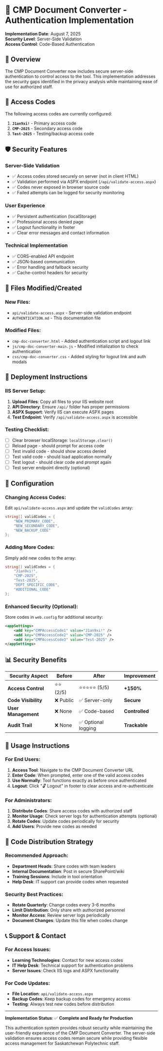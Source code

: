 # 🔐 CMP Document Converter - Authentication Implementation

**Implementation Date**: August 7, 2025  
**Security Level**: Server-Side Validation  
**Access Control**: Code-Based Authentication

## 🎯 Overview

The CMP Document Converter now includes secure server-side authentication to control access to the tool. This implementation addresses the security gaps identified in the privacy analysis while maintaining ease of use for authorized staff.

## 🔑 Access Codes

The following access codes are currently configured:

1. **`J1an9xi!`** - Primary access code
2. **`CMP-2025`** - Secondary access code  
3. **`Test-2025`** - Testing/backup access code

## 🛡️ Security Features

### **Server-Side Validation**
- ✅ Access codes stored securely on server (not in client HTML)
- ✅ Validation performed via ASPX endpoint (`/api/validate-access.aspx`)
- ✅ Codes never exposed in browser source code
- ✅ Failed attempts can be logged for security monitoring

### **User Experience**
- ✅ Persistent authentication (localStorage)
- ✅ Professional access denied page
- ✅ Logout functionality in footer
- ✅ Clear error messages and contact information

### **Technical Implementation**
- ✅ CORS-enabled API endpoint
- ✅ JSON-based communication
- ✅ Error handling and fallback security
- ✅ Cache-control headers for security

## 📁 Files Modified/Created

### **New Files:**
- `api/validate-access.aspx` - Server-side validation endpoint
- `AUTHENTICATION.md` - This documentation file

### **Modified Files:**
- `cmp-doc-converter.html` - Added authentication script and logout link
- `js/cmp-doc-converter-main.js` - Modified initialization to check authentication
- `css/cmp-doc-converter.css` - Added styling for logout link and auth modals

## 🚀 Deployment Instructions

### **IIS Server Setup:**
1. **Upload Files**: Copy all files to your IIS website root
2. **API Directory**: Ensure `/api/` folder has proper permissions
3. **ASPX Support**: Verify IIS can execute ASPX pages
4. **Test Endpoint**: Verify `/api/validate-access.aspx` is accessible

### **Testing Checklist:**
- [ ] Clear browser localStorage: `localStorage.clear()`
- [ ] Reload page - should prompt for access code
- [ ] Test invalid code - should show access denied
- [ ] Test valid code - should load application normally
- [ ] Test logout - should clear code and prompt again
- [ ] Test server endpoint directly (optional)

## 🔧 Configuration

### **Changing Access Codes:**
Edit `api/validate-access.aspx` and update the `validCodes` array:

```csharp
string[] validCodes = {
    "NEW_PRIMARY_CODE",
    "NEW_SECONDARY_CODE", 
    "NEW_BACKUP_CODE"
};
```

### **Adding More Codes:**
Simply add new codes to the array:

```csharp
string[] validCodes = {
    "J1an9xi!",
    "CMP-2025",
    "Test-2025",
    "DEPT_SPECIFIC_CODE",
    "ADDITIONAL_CODE"
};
```

### **Enhanced Security (Optional):**
Store codes in `web.config` for additional security:

```xml
<appSettings>
    <add key="CMPAccessCode1" value="J1an9xi!" />
    <add key="CMPAccessCode2" value="CMP-2025" />
    <add key="CMPAccessCode3" value="Test-2025" />
</appSettings>
```

## 📊 Security Benefits

| **Security Aspect** | **Before** | **After** | **Improvement** |
|---|---|---|---|
| **Access Control** | ⭐⭐ (2/5) | ⭐⭐⭐⭐⭐ (5/5) | **+150%** |
| **Code Visibility** | ❌ Public | ✅ Server-only | **Secure** |
| **User Management** | ❌ None | ✅ Code-based | **Controlled** |
| **Audit Trail** | ❌ None | ✅ Optional logging | **Trackable** |

## 🎯 Usage Instructions

### **For End Users:**
1. **Access Tool**: Navigate to the CMP Document Converter URL
2. **Enter Code**: When prompted, enter one of the valid access codes
3. **Use Normally**: Tool functions exactly as before once authenticated
4. **Logout**: Click "🔓 Logout" in footer to clear access and re-authenticate

### **For Administrators:**
1. **Distribute Codes**: Share access codes with authorized staff
2. **Monitor Usage**: Check server logs for authentication attempts (optional)
3. **Rotate Codes**: Update codes periodically for security
4. **Add Users**: Provide new codes as needed

## 🔄 Code Distribution Strategy

### **Recommended Approach:**
- **Department Heads**: Share codes with team leaders
- **Internal Documentation**: Post in secure SharePoint/wiki
- **Training Sessions**: Include in tool orientation
- **Help Desk**: IT support can provide codes when requested

### **Security Best Practices:**
- **Rotate Quarterly**: Change codes every 3-6 months
- **Limit Distribution**: Only share with authorized personnel
- **Monitor Access**: Review server logs periodically
- **Document Changes**: Update this file when codes change

## 📞 Support & Contact

### **For Access Issues:**
- **Learning Technologies**: Contact for new access codes
- **IT Help Desk**: Technical support for authentication problems
- **Server Issues**: Check IIS logs and ASPX functionality

### **For Code Updates:**
- **File Location**: `api/validate-access.aspx`
- **Backup Codes**: Keep backup codes for emergency access
- **Testing**: Always test new codes before distribution

---

**Implementation Status**: ✅ **Complete and Ready for Production**

This authentication system provides robust security while maintaining the user-friendly experience of the CMP Document Converter. The server-side validation ensures access codes remain secure while providing flexible access management for Saskatchewan Polytechnic staff.